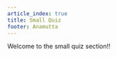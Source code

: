 ```yaml
---
article_index: true
title: Small Quiz
footer: Anamutta
---
```


Welcome to the small quiz section!!

<Quiz />